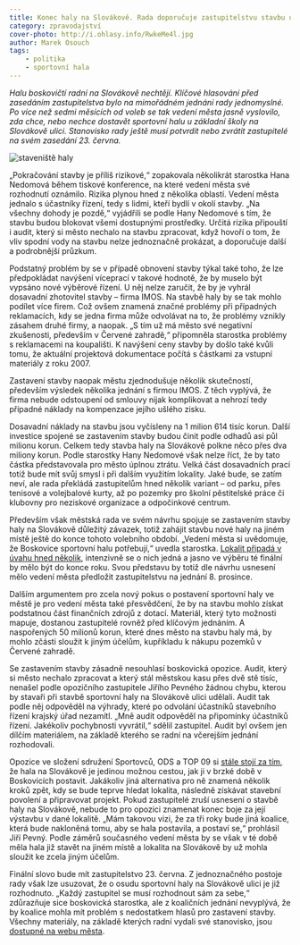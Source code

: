 ```yaml
---
title: Konec haly na Slovákově. Rada doporučuje zastupitelstvu stavbu ukončit
category: zpravodajství
cover-photo: http://i.ohlasy.info/RwkeMe4l.jpg
author: Marek Osouch
tags:
    - politika
    - sportovní hala
---
```


*Halu boskovičtí radní na Slovákově nechtějí. Klíčové hlasování před zasedáním zastupitelstva bylo na mimořádném jednání rady jednomyslné. Po více než sedmi měsících od voleb se tak vedení města jasně vyslovilo, zda chce, nebo nechce dostavět sportovní halu u základní školy na Slovákově ulici. Stanovisko rady ještě musí potvrdit nebo zvrátit zastupitelé na svém zasedání 23. června.*

<img src="http://i.ohlasy.info/RwkeMe4.jpg" alt="staveniště haly" class="img-responsive">

„Pokračování stavby je příliš rizikové,“ zopakovala několikrát starostka Hana Nedomová během tiskové konference, na které vedení města své rozhodnutí oznámilo. Rizika plynou hned z několika oblastí. Vedení města jednalo s účastníky řízení, tedy s lidmi, kteří bydlí v okolí stavby. „Na všechny dohody je pozdě,“ vyjádřili se podle Hany Nedomové s tím, že stavbu budou blokovat všemi dostupnými prostředky. Určitá rizika připouští i audit, který si město nechalo na stavbu zpracovat, když hovoří o tom, že vliv spodní vody na stavbu nelze jednoznačně prokázat, a doporučuje další a podrobnější průzkum.

Podstatný problém by se v případě obnovení stavby týkal také toho, že lze předpokládat navýšení víceprací v takové hodnotě, že by muselo být vypsáno nové výběrové řízení. U něj nelze zaručit, že by je vyhrál dosavadní zhotovitel stavby – firma IMOS. Na stavbě haly by se tak mohlo podílet více firem. Což ovšem znamená značné problémy při případných reklamacích, kdy se jedna firma může odvolávat na to, že problémy vznikly zásahem druhé firmy, a naopak. „S tím už má město své negativní zkušenosti, především v Červené zahradě,“ připomněla starostka problémy s reklamacemi na koupališti. K navýšení ceny stavby by došlo také kvůli tomu, že aktuální projektová dokumentace počítá s částkami za vstupní materiály z roku 2007.

Zastavení stavby naopak městu zjednodušuje několik skutečností, především výsledek několika jednání s firmou IMOS. Z těch vyplývá, že firma nebude odstoupení od smlouvy nijak komplikovat a nehrozí tedy případné náklady na kompenzace jejího ušlého zisku.

Dosavadní náklady na stavbu jsou vyčísleny na 1 milion 614 tisíc korun. Další investice spojené se zastavením stavby budou činit podle odhadů asi půl milionu korun. Celkem tedy stavba haly na Slovákově polkne něco přes dva miliony korun. Podle starostky Hany Nedomové však nelze říct, že by tato částka představovala pro město úplnou ztrátu. Velká část dosavadních prací totiž bude mít svůj smysl i při dalším využitím lokality. Jaké bude, se zatím neví, ale rada překládá zastupitelům hned několik variant – od parku, přes tenisové a volejbalové kurty, až po pozemky pro školní pěstitelské práce či klubovny pro neziskové organizace a odpočinkové centrum.

Především však městská rada ve svém návrhu spojuje se zastavením stavby haly na Slovákově důležitý závazek, totiž zahájit stavbu nové haly na jiném místě ještě do konce tohoto volebního období. „Vedení města si uvědomuje, že Boskovice sportovní halu potřebují,“ uvedla starostka. [Lokalit připadá v úvahu hned několik](/clanky/2015/06/pozemky-pro-halu.html), intenzivně se o nich jedná a jasno ve výběru té finální by mělo být do konce roku. Svou představu by totiž dle návrhu usnesení mělo vedení města předložit zastupitelstvu na jednání 8. prosince.

Dalším argumentem pro zcela nový pokus o postavení sportovní haly ve městě je pro vedení města také přesvědčení, že by na stavbu mohlo získat podstatnou část finančních zdrojů z dotací. Materiál, který tyto možnosti mapuje, dostanou zastupitelé rovněž před klíčovým jednáním. A naspořených 50 milionů korun, které dnes město na stavbu haly má, by mohlo zčásti sloužit k jiným účelům, kupříkladu k nákupu pozemků v Červené zahradě.

Se zastavením stavby zásadně nesouhlasí boskovická opozice. Audit, který si město nechalo zpracovat a který stál městskou kasu přes dvě stě tisíc, nenašel podle opozičního zastupitele Jiřího Pevného žádnou chybu, kterou by stavaři při stavbě sportovní haly na Slovákově ulici udělali. Audit tak podle něj odpověděl na výhrady, které po odvolání účastníků stavebního řízení krajský úřad nezamítl. „Mně audit odpověděl na připomínky účastníků řízení. Jakékoliv pochybnosti vyvrátil,“ sdělil zastupitel. Audit byl ovšem jen dílčím materiálem, na základě kterého se radní na včerejším jednání rozhodovali.

Opozice ve složení sdružení Sportovců, ODS a TOP 09 si [stále stojí za tím](/clanky/2015/05/opozice-hala.html), že hala na Slovákově je jedinou možnou cestou, jak ji v brzké době v Boskovicích postavit. Jakákoliv jiná alternativa pro ně znamená několik kroků zpět, kdy se bude teprve hledat lokalita, následně získávat stavební povolení a připravovat projekt. Pokud zastupitelé zruší usnesení o stavbě haly na Slovákově, nebude to pro opozici znamenat konec boje za její výstavbu v dané lokalitě. „Mám takovou vizi, že za tři roky bude jiná koalice, která bude nakloněná tomu, aby se hala postavila, a postaví se,“ prohlásil Jiří Pevný. Podle záměrů současného vedení města by se však v té době měla hala již stavět na jiném místě a lokalita na Slovákově by už mohla sloužit ke zcela jiným účelům.

Finální slovo bude mít zastupitelstvo 23. června. Z jednoznačného postoje rady však lze usuzovat, že o osudu sportovní haly na Slovákově ulici je již rozhodnuto. „Každý zastupitel se musí rozhodnout sám za sebe,“ zdůrazňuje sice boskovická starostka, ale z koaličních jednání nevyplývá, že by koalice mohla mít problém s nedostatkem hlasů pro zastavení stavby. Všechny materiály, na základě kterých radní vydali své stanovisko, jsou [dostupné na webu města](http://www.boskovice.cz/zapis-rm-14-2015-06-15-mimor/d-26009/p1=1183).
